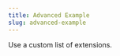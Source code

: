 ```yaml
---
title: Advanced Example
slug: advanced-example
---
```


Use a custom list of extensions.

<demo name="HandleExtensions" />